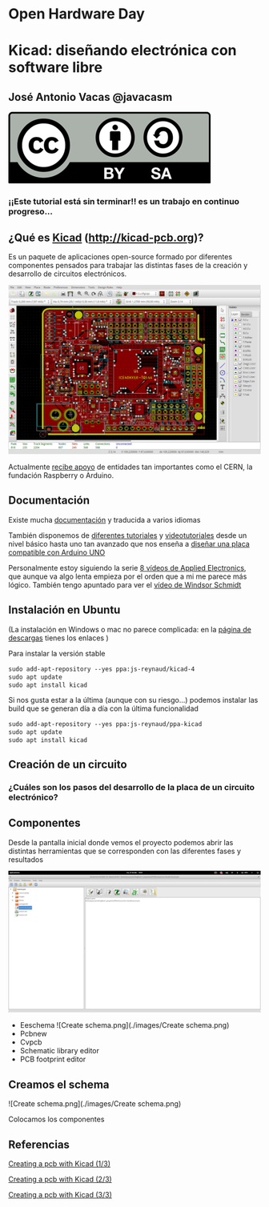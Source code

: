 # Open Hardware Day

#  Kicad: diseñando electrónica con software libre

## José Antonio Vacas @javacasm

![Licencia CC](./images/Licencia_CC.png)

### ¡¡Este tutorial está sin terminar!! es un trabajo en continuo progreso...

## ¿Qué es [Kicad](http://kicad-pcb.org) (http://kicad-pcb.org)?

Es un paquete de aplicaciones open-source formado por diferentes componentes pensados para trabajar las distintas fases de la creación y desarrollo de circuitos electrónicos.


![Alhambra en kicad](./images/Alhambra_kicad.png)

Actualmente [recibe apoyo](http://kicad-pcb.org/about/kicad/) de entidades tan importantes como el CERN, la fundación Raspberry o Arduino.

## Documentación

Existe mucha [documentación](http://kicad-pcb.org/help/documentation/) y traducida a varios idiomas

También disponemos de [diferentes tutoriales](http://kicad-pcb.org/help/tutorials/) y [videotutoriales](http://kicad-pcb.org/help/tutorials/#_video_tutorials) desde un nivel básico hasta uno tan avanzado que nos enseña a [diseñar una placa compatible con Arduino UNO](https://www.youtube.com/user/XploreLabz/videos)



Personalmente estoy siguiendo la serie [8 vídeos de Applied Electronics](https://www.youtube.com/playlist?list=PLasv3NGTWxRtv5-lh-6zYzKbRS5hVgy1C), que aunque va algo lenta empieza por el orden que a mi me parece más lógico. También tengo apuntado para ver el [vídeo de Windsor Schmidt](https://www.youtube.com/watch?v=zK3rDhJqMu0)

## Instalación en Ubuntu

(La instalación en Windows o mac no parece complicada: en la [página de descargas](http://kicad-pcb.org/download/) tienes los enlaces )

Para instalar la versión stable

    sudo add-apt-repository --yes ppa:js-reynaud/kicad-4
    sudo apt update
    sudo apt install kicad

Si nos gusta estar a la última (aunque con su riesgo...) podemos instalar las build que se generan día a día con la última funcionalidad

    sudo add-apt-repository --yes ppa:js-reynaud/ppa-kicad
    sudo apt update
    sudo apt install kicad


## Creación de un circuito

### ¿Cuáles son los pasos del desarrollo de la placa de un circuito electrónico?


## Componentes

Desde la pantalla inicial donde vemos el proyecto podemos abrir las distintas herramientas que se corresponden con las diferentes fases y resultados


![Pantalla inicial de Kicad](./images/PantallaInicialKicad.png)

* Eeschema ![Create schema.png](./images/Create schema.png)
* Pcbnew
* Cvpcb
* Schematic library editor
* PCB footprint editor

## Creamos el schema

![Create schema.png](./images/Create schema.png)

  Colocamos los componentes


## Referencias

[Creating a pcb with Kicad (1/3)](https://hackaday.com/2016/11/17/creating-a-pcb-in-everything-kicad-part-1)

[Creating a pcb with Kicad (2/3)](http://hackaday.com/2016/12/09/creating-a-pcb-in-everything-kicad-part-2/)

[Creating a pcb with Kicad (3/3)](http://hackaday.com/2016/12/23/creating-a-pcb-in-everything-kicad-part-3/)
